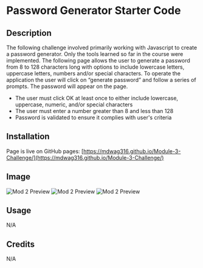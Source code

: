 # Password Generator Starter Code

## Description

The following challenge involved primarily working with Javascript to create a password generator. Only the tools learned so far in the course were implemented. The following page allows the user to generate a password from 8 to 128 characters long with options to include lowercase letters, uppercase letters, numbers and/or special characters. To operate the application the user will click on “generate password” and follow a series of prompts. The password will appear on the page.

-	The user must click OK at least once to either include lowercase, uppercase, numeric, and/or special characters
-	The user must enter a number greater than 8 and less than 128
-	Password is validated to ensure it complies with user's criteria

## Installation

Page is live on GitHub pages: [https://mdwag316.github.io/Module-3-Challenge/](https://mdwag316.github.io/Module-3-Challenge/)

## Image

![Mod 2 Preview](https://github.com/Mdwag316/Module-3-Challenge/blob/main/images/1.png)
![Mod 2 Preview](https://github.com/Mdwag316/Module-3-Challenge/blob/main/images/2.png)
![Mod 2 Preview](https://github.com/Mdwag316/Module-3-Challenge/blob/main/images/3.png)

## Usage

N/A

## Credits

N/A